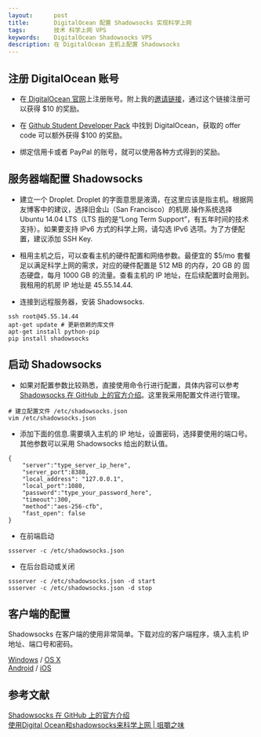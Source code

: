 ```yaml
---
layout:      post
title:       DigitalOcean 配置 Shadowsocks 实现科学上网
tags:        技术 科学上网 VPS
keywords:    DigitalOcean Shadowsocks VPS
description: 在 DigitalOcean 主机上配置 Shadowsocks
---
```


## 注册 DigitalOcean 账号
+ 在[ DigitalOcean 官网][DigitalOcean]上注册账号。附上我的[邀请链接][referral]，通过这个链接注册可以获得 $10 的奖励。

[DigitalOcean]: https://www.digitalocean.com/
[referral]: https://www.digitalocean.com/?refcode=dc8d6b59a467
[GithubStudent]: https://education.github.com/pack

+ 在 [Github Student Developer Pack][GithubStudent] 中找到 DigitalOcean，获取的 offer code 可以额外获得 $100 的奖励。

+ 绑定信用卡或者 PayPal 的账号，就可以使用各种方式得到的奖励。

## 服务器端配置 Shadowsocks

+ 建立一个 Droplet. Droplet 的字面意思是液滴，在这里应该是指主机。根据网友博客中的建议，选择旧金山（San Francisco）的机房.操作系统选择 Ubuntu 14.04 LTS（LTS 指的是“Long Term Support”，有五年时间的技术支持）。如果要支持 IPv6 方式的科学上网，请勾选 IPv6 选项。为了方便配置，建议添加 SSH Key.

+ 租用主机之后，可以查看主机的硬件配置和网络参数。最便宜的 $5/mo 套餐足以满足科学上网的需求，对应的硬件配置是 512 MB 的内存，20 GB 的 固态硬盘，每月 1000 GB 的流量。查看主机的 IP 地址，在后续配置时会用到。我租用的机房 IP 地址是 45.55.14.44.

+ 连接到远程服务器，安装 Shadowsocks.

```
ssh root@45.55.14.44
apt-get update # 更新依赖的库文件
apt-get install python-pip
pip install shadowsocks
```

## 启动 Shadowsocks

+ 如果对配置参数比较熟悉，直接使用命令行进行配置，具体内容可以参考 [Shadowsocks 在 GitHub 上的官方介绍][Shadowsocks]。这里我采用配置文件进行管理。

[Shadowsocks]: https://github.com/shadowsocks/shadowsocks

```
# 建立配置文件 /etc/shadowsocks.json
vim /etc/shadowsocks.json
```

+ 添加下面的信息.需要填入主机的 IP 地址，设置密码，选择要使用的端口号。其他参数可以采用 Shadowsocks 给出的默认值。

```
{
    "server":"type_server_ip_here",
    "server_port":8388,
    "local_address": "127.0.0.1",
    "local_port":1080,
    "password":"type_your_password_here",
    "timeout":300,
    "method":"aes-256-cfb",
    "fast_open": false
}
```

+ 在前端启动

```
ssserver -c /etc/shadowsocks.json
```

+ 在后台启动或关闭

```
ssserver -c /etc/shadowsocks.json -d start
ssserver -c /etc/shadowsocks.json -d stop
```

## 客户端的配置

Shadowsocks 在客户端的使用非常简单。下载对应的客户端程序，填入主机 IP 地址、端口号和密码。

[Windows][Shadowsocks_Windows] / [OS X][Shadowsocks_OSX]  
[Android][Shadowsocks_Android] / [iOS][Shadowsocks_iOS]

[Shadowsocks_Windows]: https://github.com/shadowsocks/shadowsocks-csharp
[Shadowsocks_OSX]: https://github.com/shadowsocks/shadowsocks-iOS/wiki/Shadowsocks-for-OSX-Help
[Shadowsocks_Android]: https://github.com/shadowsocks/shadowsocks-android
[Shadowsocks_iOS]: https://github.com/shadowsocks/shadowsocks-iOS/wiki/Help

## 参考文献

[Shadowsocks 在 GitHub 上的官方介绍][Shadowsocks]  
[使用Digital Ocean和shadowsocks来科学上网 | 咀嚼之味][jerryzou]

[jerryzou]: http://jerryzou.com/posts/shadowsocks-with-digitalocean/
